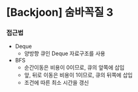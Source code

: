 # [Backjoon] 숨바꼭질 3

### 접근법

-   Deque
    -   양방향 큐인 Deque 자료구조를 사용
-   BFS
    -   순간이동은 비용이 0이므로, 큐의 앞쪽에 삽입
    -   앞, 뒤로 이동은 비용이 1이므로, 큐의 뒤쪽에 삽입
    -   조건에 따른 최소 시간을 갱신
